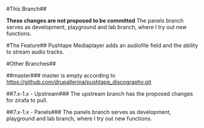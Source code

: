#This Branch##

**These changes are not proposed to be committed**
The panels branch serves as development, playground and lab branch, where I try out new functions.

#The Feature##
Pushtape Mediaplayer adds an audiofile field and the ability to stream audio tracks.

#Other Branches##

##master###
master is empty according to https://github.com/drupallerina/pushtape_discography.git

##7.x-1.x - Upstream###
The upstream branch has the proposed changes for zirafa to pull.

##7.x-1.x - Panels###
The panels branch serves as development, playground and lab branch, where I try out new functions.

